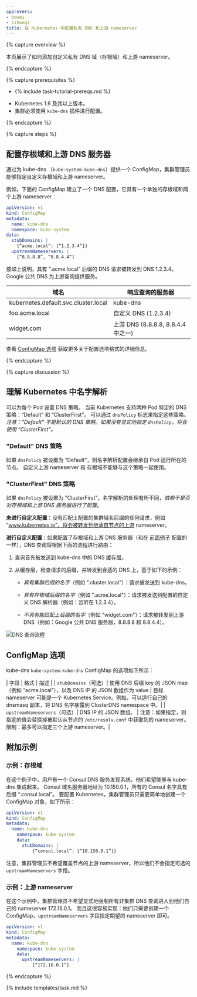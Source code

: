 ```yaml
---
approvers:
- bowei
- zihongz
title: 在 Kubernetes 中配置私有 DNS 和上游 nameserver
---
```


{% capture overview %}
<!--
This page shows how to add custom private DNS zones (stub domains) and upstream
nameservers.
-->
本页展示了如何添加自定义私有 DNS 域（存根域）和上游 nameserver。

{% endcapture %}

{% capture prerequisites %}
* {% include task-tutorial-prereqs.md %}

<!--
* Kubernetes version 1.6 and above.
* The cluster must be configured to use the `kube-dns` addon.
-->

* Kubernetes 1.6 及其以上版本。
* 集群必须使用 `kube-dns` 插件进行配置。

{% endcapture %}

{% capture steps %}

<!--
## Configure stub-domain and upstream DNS servers

Cluster administrators can specify custom stub domains and upstream nameservers
by providing a ConfigMap for kube-dns (`kube-system:kube-dns`).

For example, the following ConfigMap sets up a DNS configuration with a single stub domain and two
upstream nameservers.
-->

## 配置存根域和上游 DNS 服务器

通过为 kube-dns （`kube-system:kube-dns`）提供一个 ConfigMap，集群管理员能够指定自定义存根域和上游 nameserver。

例如，下面的 ConfigMap 建立了一个 DNS 配置，它具有一个单独的存根域和两个上游 nameserver：

```yaml
apiVersion: v1
kind: ConfigMap
metadata:
  name: kube-dns
  namespace: kube-system
data:
  stubDomains: |
    {“acme.local”: [“1.2.3.4”]}
  upstreamNameservers: |
    [“8.8.8.8”, “8.8.4.4”]
```

<!--
As specified, DNS requests with the “.acme.local” suffix
are forwarded to a DNS listening at 1.2.3.4. Google Public DNS
serves the upstream queries.

The table below describes how queries with certain domain names would map to their destination DNS servers:
-->

按如上说明，具有 “.acme.local” 后缀的 DNS 请求被转发到 DNS 1.2.3.4。Google 公共 DNS 为上游查询提供服务。

<!--
| Domain name | Server answering the query |
| ----------- | -------------------------- |
| kubernetes.default.svc.cluster.local| kube-dns |
| foo.acme.local| custom DNS (1.2.3.4) |
| widget.com    | upstream DNS (one of 8.8.8.8, 8.8.4.4) |
-->

| 域名 | 响应查询的服务器 |
| ----------- | -------------------------- |
| kubernetes.default.svc.cluster.local| kube-dns |
| foo.acme.local| 自定义 DNS (1.2.3.4) |
| widget.com    | 上游 DNS (8.8.8.8, 8.8.4.4 中之一) |

<!--
See [ConfigMap options](#configmap-options) for
details about the configuration option format.
-->
查看 [ConfigMap 选项](#configmap-options) 获取更多关于配置选项格式的详细信息。

{% endcapture %}

{% capture discussion %}

<!--
## Understanding name resolution in Kubernetes

DNS policies can be set on a per-pod basis. Currently Kubernetes supports two pod-specific DNS policies: “Default” and “ClusterFirst”. These policies are specified with the `dnsPolicy` flag.

*NOTE: "Default" is not the default DNS policy. If `dnsPolicy` is not
explicitly specified, then “ClusterFirst” is used.*
-->

## 理解 Kubernetes 中名字解析

可以为每个 Pod 设置 DNS 策略。
当前 Kubernetes 支持两种 Pod 特定的 DNS 策略：“Default” 和 “ClusterFirst”。
可以通过 `dnsPolicy` 标志来指定这些策略。
*注意：“Default” 不是默认的 DNS 策略。如果没有显式地指定 `dnsPolicy`，将会使用 “ClusterFirst”。*

<!--
### "Default" DNS Policy

If `dnsPolicy` is set to “Default”, then the name resolution configuration is
inherited from the node that the pods run on. Custom upstream nameservers and stub domains cannot be used in conjunction with this policy.
-->

### "Default" DNS 策略

如果 `dnsPolicy` 被设置为 “Default”，则名字解析配置会继承自 Pod 运行所在的节点。
自定义上游 nameserver 和 存根域不能够与这个策略一起使用。

<!--
### "ClusterFirst" DNS Policy

If the `dnsPolicy` is set to "ClusterFirst", name resolution is handled differently, *depending on whether stub-domain and upstream DNS servers are configured*.

**Without custom configurations**: Any query that does not match the configured cluster domain suffix, such as "www.kubernetes.io", is forwarded to the upstream nameserver inherited from the node.

**With custom configurations**: If stub domains and upstream DNS servers are configured (as in the [previous example](#configuring-stub-domain-and-upstream-dns-servers)), DNS queries will be
routed according to the following flow:
-->

### "ClusterFirst" DNS 策略

如果 `dnsPolicy` 被设置为 "ClusterFirst"，名字解析的处理有所不同，*依赖于是否对存根域和上游 DNS 服务器进行了配置*。

**未进行自定义配置**：没有匹配上配置的集群域名后缀的任何请求，例如 “www.kubernetes.io”，将会被转发到继承自节点的上游 nameserver。

**进行自定义配置**：如果配置了存根域和上游 DNS 服务器（和在 [前面例子](#configuring-stub-domain-and-upstream-dns-servers) 配置的一样），DNS 查询将根据下面的流程进行路由：

<!--
1. The query is first sent to the DNS caching layer in kube-dns.

1. From the caching layer, the suffix of the request is examined and then forwarded to the appropriate DNS, based on the following cases:

   * *Names with the cluster suffix* (e.g.".cluster.local"): The request is sent to kube-dns.

   * *Names with the stub domain suffix* (e.g. ".acme.local"): The request is sent to the configured custom DNS resolver (e.g. listening at 1.2.3.4).

   * *Names without a matching suffix* (e.g."widget.com"): The request is forwarded to the upstream DNS (e.g. Google public DNS servers at 8.8.8.8 and 8.8.4.4).

![DNS lookup flow](/docs/tasks/administer-cluster/dns-custom-nameservers/dns.png)
-->

1. 查询首先被发送到 kube-dns 中的 DNS 缓存层。

1. 从缓存层，检查请求的后缀，并转发到合适的 DNS 上，基于如下的示例：
 
   * *具有集群后缀的名字*（例如 ".cluster.local"）：请求被发送到 kube-dns。

   * *具有存根域后缀的名字*（例如 ".acme.local"）：请求被发送到配置的自定义 DNS 解析器（例如：监听在 1.2.3.4）。

   * *不具有能匹配上后缀的名字*（例如 "widget.com"）：请求被转发到上游 DNS（例如：Google 公共 DNS 服务器，8.8.8.8 和 8.8.4.4）。

![DNS 查询流程](/docs/tasks/administer-cluster/dns-custom-nameservers/dns.png)

<!--
## ConfigMap options

Options for the kube-dns `kube-system:kube-dns` ConfigMap

| Field | Format | Description |
| ----- | ------ | ----------- |
| `stubDomains` (optional) | A JSON map using a DNS suffix key (e.g. “acme.local”) and a value consisting of a JSON array of DNS IPs. | The target nameserver may itself be a Kubernetes service. For instance, you can run your own copy of dnsmasq to export custom DNS names into the ClusterDNS namespace. |
| `upstreamNameservers` (optional) | A JSON array of DNS IPs. | Note: If specified, then the values specified replace the nameservers taken by default from the node’s `/etc/resolv.conf`. Limits: a maximum of three upstream nameservers can be specified. |
-->

## ConfigMap 选项

kube-dns `kube-system:kube-dns` ConfigMap 的选项如下所示：

| 字段 | 格式 | 描述 |
| `stubDomains`（可选）| 使用 DNS 后缀 key 的 JSON map（例如 “acme.local”），以及 DNS IP 的 JSON 数组作为 value | 目标 nameserver 可能是一个 Kubernetes Service。例如，可以运行自己的 dnsmasq 副本，将 DNS 名字暴露到 ClusterDNS namespace 中。|
| `upstreamNameservers`（可选）| DNS IP 的 JSON 数组。 | 注意：如果指定，则指定的值会替换掉被默认从节点的 `/etc/resolv.conf` 中获取到的 nameserver。限制：最多可以指定三个上游 nameserver。|

<!--
## Additional examples

### Example: Stub domain

In this example, the user has a Consul DNS service discovery system that they wish to
integrate with kube-dns. The consul domain server is located at 10.150.0.1, and
all consul names have the suffix “.consul.local”.  To configure Kubernetes, the
cluster administrator simply creates a ConfigMap object as shown below.  
-->

## 附加示例

### 示例：存根域

在这个例子中，用户有一个 Consul DNS 服务发现系统，他们希望能够与 kube-dns 集成起来。
Consul 域名服务器地址为 10.150.0.1，所有的 Consul 名字具有后缀 “.consul.local”。
要配置 Kubernetes，集群管理员只需要简单地创建一个 ConfigMap 对象，如下所示：

```yaml
apiVersion: v1
kind: ConfigMap
metadata:
  name: kube-dns
    namespace: kube-system
    data:
      stubDomains: |
          {“consul.local”: [“10.150.0.1”]}
```
<!--
Note that the cluster administrator did not wish to override the node’s
upstream nameservers, so they did not specify the optional
`upstreamNameservers` field.
-->

注意，集群管理员不希望覆盖节点的上游 nameserver，所以他们不会指定可选的 `upstreamNameservers` 字段。

<!--
### Example: Upstream nameserver

In this example the cluster administrator wants to explicitly force all
non-cluster DNS lookups to go through their own nameserver at 172.16.0.1.
Again, this is easy to accomplish; they just need to create a ConfigMap with the
`upstreamNameservers` field specifying the desired nameserver.
-->

### 示例：上游 nameserver

在这个示例中，集群管理员不希望显式地强制所有非集群 DNS 查询进入到他们自己的 nameserver 172.16.0.1。
而且这很容易实现：他们只需要创建一个 ConfigMap，`upstreamNameservers` 字段指定期望的 nameserver 即可。

```yaml
apiVersion: v1
kind: ConfigMap
metadata:
  name: kube-dns
    namespace: kube-system
    data:
      upstreamNameservers: |
          [“172.16.0.1”]
```

{% endcapture %}

{% include templates/task.md %}
